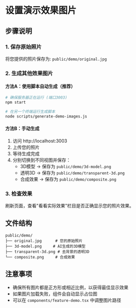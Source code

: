 # 设置演示效果图片

## 步骤说明

### 1. 保存原始照片
将您提供的照片保存为: `public/demo/original.jpg`

### 2. 生成其他效果图片

#### 方法A：使用脚本自动生成（推荐）
```bash
# 确保服务器正在运行 (端口3003)
npm start

# 在另一个终端运行生成脚本
node scripts/generate-demo-images.js
```

#### 方法B：手动生成
1. 访问 http://localhost:3003
2. 上传您的照片
3. 等待生成完成
4. 分别切换到不同视图并保存：
   - 3D模型 → 保存为 `public/demo/3d-model.png`
   - 透明3D → 保存为 `public/demo/transparent-3d.png`
   - 合成效果 → 保存为 `public/demo/composite.png`

### 3. 检查效果
刷新页面，查看"看看实际效果"栏目是否正确显示您的照片效果。

## 文件结构
```
public/demo/
├── original.jpg      # 您的原始照片
├── 3d-model.png     # AI生成的3D模型
├── transparent-3d.png # 去背景的透明3D
└── composite.png     # 合成效果
```

## 注意事项
- 确保所有图片都是正方形或相近比例，以获得最佳显示效果
- 如果图片加载失败，组件会自动显示占位图
- 可以在 `components/feature-demo.tsx` 中调整图片路径